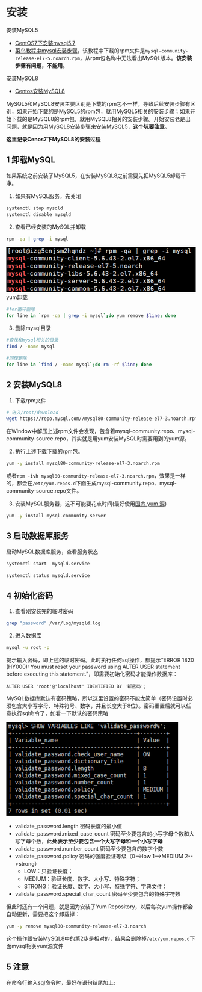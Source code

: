 # 安装

安装MySQL5
- [CentOS7下安装mysql5.7](https://blog.csdn.net/wohiusdashi/article/details/89358071)
- [菜鸟教程中mysql安装步骤](https://www.runoob.com/mysql/mysql-install.html)，该教程中下载的rpm文件是`mysql-community-release-el7-5.noarch.rpm`，从rpm包名称中无法看出MySQL版本。**该安装步骤有问题，不能用**。

安装MySQL8
- [Centos安装MySQL8](https://www.cnblogs.com/funbin/p/11154784.html)

MySQL5和MySQL8安装主要区别是下载的rpm包不一样，导致后续安装步骤有区别，如果开始下载的是MySQL5的rpm包，就用MySQL5相关的安装步骤；如果开始下载的是MySQL8的rpm包，就用MySQL8相关的安装步骤。开始安装老是出问题，就是因为用MySQL8安装步骤来安装MySQL5，**这个坑要注意**。

**这里记录Cenos7下MySQL8的安装过程**

## 1 卸载MySQL

如果系统之前安装了MySQL5，在安装MySQL8之前需要先把MySQL5卸载干净。

1. 如果有MySQL服务，先关闭

```sh
systemctl stop mysqld 
systemctl disable mysqld
```

2. 查看已经安装的MySQL并卸载

```sh
rpm -qa | grep -i mysql
```

![40](../images/40.png)
yum卸载

```sh
#for循环删除
for line in `rpm -qa | grep -i mysql`;do yum remove $line; done
```

3. 删除mysql目录

```sh
#查找和mysql相关的目录
find / -name mysql
```

```sh
#同理删除
for line in `find / -name mysql`;do rm -rf $line; done
```

## 2 安装MySQL8

1. 下载rpm文件

```sh
# 进入/root/download
wget https://repo.mysql.com//mysql80-community-release-el7-3.noarch.rpm
```

在Window中解压上述rpm文件会发现，包含着mysql-community.repo、mysql-community-source.repo，其实就是用yum安装MySQL时需要用到的yum源。

2. 执行上述下载下载的rpm包。

```sh
yum -y install mysql80-community-release-el7-3.noarch.rpm
```

或者`rpm -ivh mysql80-community-release-el7-3.noarch.rpm`，效果是一样的，都会在`/etc/yum.repos.d`下面生成mysql-community.repo、mysql-community-source.repo文件。

3. 安装MySQL服务器，这不可能要花点时间(最好使用[国内 yum 源](https://www.runoob.com/linux/linux-yum.html))

```sh
yum -y install mysql-community-server
```

## 3 启动数据库服务

启动MySQL数据库服务，查看服务状态

```sh
systemctl start  mysqld.service
```

```sh
systemctl status mysqld.service
```

## 4 初始化密码

1. 查看刚安装完的临时密码

```sh
grep "password" /var/log/mysqld.log
```

2. 进入数据库

```sh
mysql -u root -p
```

提示输入密码，即上述的临时密码。此时执行任何sql操作，都提示“ERROR 1820 (HY000): You must reset your password using ALTER USER statement before executing this statement.”，即需要初始化密码才能操作数据库：

`ALTER USER 'root'@'localhost' IDENTIFIED BY '新密码';`

MySQL数据库默认有密码策略，所以这里设置的密码不能太简单（密码设置时必须包含大小写字母、特殊符号、数字，并且长度大于8位）。密码重置后就可以任意执行sql命令了，如看一下默认的密码策略

![41](../images/41.png)

- validate_password.length 密码长度的最小值
- validate_password.mixed_case_count 密码至少要包含的小写字母个数和大写字母个数，**此处表示至少要包含一个大写字母和一个小写字母**
- validate_password.number_count 密码至少要包含的数字个数
- validate_password.policy 密码的强度验证等级（0-->low  1-->MEDIUM  2-->strong）
  - LOW：只验证长度；
  - MEDIUM：验证长度、数字、大小写、特殊字符；
  - STRONG：验证长度、数字、大小写、特殊字符、字典文件；
- validate_password.special_char_count 密码至少要包含的特殊字符数

但此时还有一个问题，就是因为安装了Yum Repository，以后每次yum操作都会自动更新，需要把这个卸载掉：

```sh
yum -y remove mysql80-community-release-el7-3.noarch
```

这个操作跟安装MySQL8中的第2步是相对的，结果会删除掉`/etc/yum.repos.d`下面mysql相关yum源文件


## 5 注意

在命令行输入sql命令时，最好在语句结尾加上`;`











